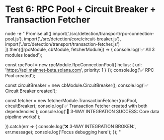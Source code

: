 # Test 6: RPC Pool + Circuit Breaker + Transaction Fetcher  
node -e "
Promise.all([
  import('./src/detection/transport/rpc-connection-pool.js'),
  import('./src/detection/core/circuit-breaker.js'),
  import('./src/detection/transport/transaction-fetcher.js')
]).then(([rpcModule, cbModule, fetcherModule]) => {
  console.log('✅ All 3 modules loaded');
  
  const rpcPool = new rpcModule.RpcConnectionPool({
    helius: { url: 'https://api.mainnet-beta.solana.com', priority: 1 }
  });
  console.log('✅ RPC Pool created');
  
  const circuitBreaker = new cbModule.CircuitBreaker();
  console.log('✅ Circuit Breaker created');
  
  const fetcher = new fetcherModule.TransactionFetcher(rpcPool, circuitBreaker);
  console.log('✅ Transaction Fetcher created with both dependencies');
  console.log('🚀 3-WAY INTEGRATION SUCCESS: Core data pipeline works!');
  
}).catch(err => {
  console.log('❌ 3-WAY INTEGRATION BROKEN:', err.message);
  console.log('Focus debugging here');
});
"